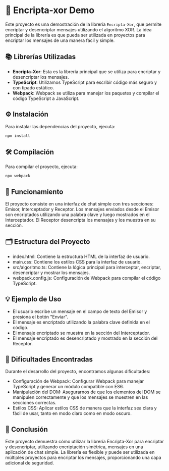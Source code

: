 # 🔐 Encripta-xor Demo

Este proyecto es una demostración de la librería `Encripta-Xor`, que permite encriptar y desencriptar mensajes utilizando el algoritmo XOR. La idea principal de la librería es que pueda ser utilizada en proyectos para encriptar los mensajes de una manera fácil y simple.

## 📚 Librerías Utilizadas

- **Encripta-Xor**: Esta es la librería principal que se utiliza para encriptar y desencriptar los mensajes.
- **TypeScript**: Utilizamos TypeScript para escribir código más seguro y con tipado estático.
- **Webpack**: Webpack se utiliza para manejar los paquetes y compilar el código TypeScript a JavaScript.

## ⚙️ Instalación

Para instalar las dependencias del proyecto, ejecuta:

```sh
npm install
```

## 🛠️ Compilación

Para compilar el proyecto, ejecuta:

```sh
npx webpack
```

## 🚀 Funcionamiento

El proyecto consiste en una interfaz de chat simple con tres secciones: Emisor, Interceptador y Receptor. Los mensajes enviados desde el Emisor son encriptados utilizando una palabra clave y luego mostrados en el Interceptador. El Receptor desencripta los mensajes y los muestra en su sección.

## 🗂️ Estructura del Proyecto

- index.html: Contiene la estructura HTML de la interfaz de usuario.
- main.css: Contiene los estilos CSS para la interfaz de usuario.
- src/algoritmo.ts: Contiene la lógica principal para interceptar, encriptar, desencriptar y mostrar los mensajes.
- webpack.config.js: Configuración de Webpack para compilar el código TypeScript.

## 💡 Ejemplo de Uso

- El usuario escribe un mensaje en el campo de texto del Emisor y presiona el botón "Enviar".
- El mensaje es encriptado utilizando la palabra clave definida en el código.
- El mensaje encriptado se muestra en la sección del Interceptador.
- El mensaje encriptado es desencriptado y mostrado en la sección del Receptor.

## 🛑 Dificultades Encontradas

Durante el desarrollo del proyecto, encontramos algunas dificultades:

- Configuración de Webpack: Configurar Webpack para manejar TypeScript y generar un módulo compatible con ES6.
- Manipulación del DOM: Asegurarnos de que los elementos del DOM se manipulen correctamente y que los mensajes se muestren en las secciones correctas.
- Estilos CSS: Aplicar estilos CSS de manera que la interfaz sea clara y fácil de usar, tanto en modo claro como en modo oscuro.

## 🏁 Conclusión

Este proyecto demuestra cómo utilizar la librería Encripta-Xor para encriptar y desencriptar, utilizando encriptación simétrica, mensajes en una aplicación de chat simple. La librería es flexible y puede ser utilizada en múltiples proyectos para encriptar los mensajes, proporcionando una capa adicional de seguridad.
